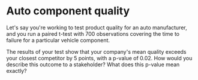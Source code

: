 # Auto component quality

Let's say you're working to test product quality for an auto manufacturer, and you run a paired t-test with 700 observations covering the time to failure for a particular vehicle component.

The results of your test show that your company's mean quality exceeds your closest competitor by 5 points, with a p-value of 0.02. How would you describe this outcome to a stakeholder? What does this p-value mean exactly?
